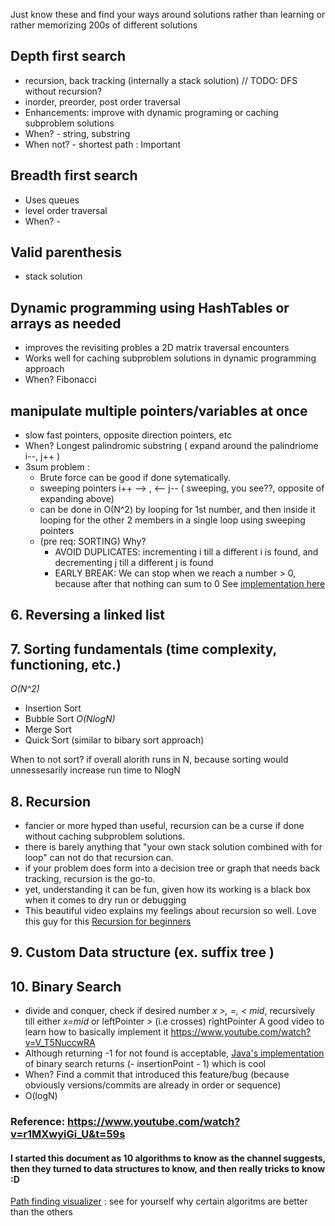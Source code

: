 Just know these and find your ways around solutions rather than learning or rather memorizing 200s of different solutions 

## Depth first search
 - recursion, back tracking (internally a stack solution) // TODO: DFS without recursion?
 - inorder, preorder, post order traversal
 - Enhancements: improve with dynamic programing or caching subproblem solutions
 - When? - string, substring
 - When not? - shortest path : Important

## Breadth first search
 - Uses queues
 - level order traversal
 - When? - 
 
## Valid parenthesis
 - stack solution
 
## Dynamic programming using HashTables or arrays as needed
 - improves the revisiting probles a 2D matrix traversal encounters
 - Works well for caching subproblem solutions in dynamic programming approach
 - When? Fibonacci
 
 ## manipulate multiple pointers/variables at once
 - slow fast pointers, opposite direction pointers, etc
 - When? Longest palindromic substring ( expand around the palindriome i--, j++ )
 - 3sum problem : 
     - Brute force can be good if done sytematically. 
     - sweeping pointers i++ --> , <-- j-- ( sweeping, you see??, opposite of expanding above)
     - can be done in O(N^2) by looping for 1st number, and then inside it looping for the other 2 members in a single loop using sweeping pointers
     - (pre req: SORTING) Why?
        - AVOID DUPLICATES: incrementing i till a different i is found, and decrementing j till a different j is found 
        - EARLY BREAK: We can stop when we reach a number > 0, because after that nothing can sum to 0
   See [implementation here](https://leetcode.com/problems/3sum/discuss/7380/Concise-O(N2)-Java-solution)
 
 ## 6. Reversing a linked list
 
 ## 7. Sorting fundamentals  (time complexity, functioning, etc.)
   *O(N^2)*
   - Insertion Sort
   - Bubble Sort
   *O(NlogN)*
   - Merge Sort
   - Quick Sort (similar to bibary sort approach)
   
   When to not sort? if overall alorith runs in N, because sorting would unnessesarily increase run time to NlogN 
   
 ## 8. Recursion
   - fancier or more hyped than useful, recursion can be a curse if done without caching subproblem solutions.
   - there is barely anything that "your own stack solution combined with for loop" can not do that recursion can.
   - if your problem does form into a decision tree or graph that needs back tracking, recursion is the go-to.
   - yet, understanding it can be fun, given how its working is a black box when it comes to dry run or debugging
   - This beautiful video explains my feelings about recursion so well. Love this guy for this [Recursion for beginners](https://www.youtube.com/watch?v=AfBqVVKg4GE&t=234s)
    
 ## 9. Custom Data structure (ex. suffix tree )
 
 ## 10. Binary Search
 - divide and conquer, check if desired number *x >, =, < mid*, recursively till either *x=mid* or leftPointer *>* (i.e crosses) rightPointer
 A good video to learn how to basically implement it https://www.youtube.com/watch?v=V_T5NuccwRA
 - Although returning -1 for not found is acceptable, [Java's implementation](https://docs.oracle.com/javase/7/docs/api/java/util/Collections.html#binarySearch(java.util.List,%20T)) of binary search returns (- insertionPoint - 1) which is cool
 - When? Find a commit that introduced this feature/bug (because obviously versions/commits are already in order or sequence)
 - O(logN)
 
 ### Reference: https://www.youtube.com/watch?v=r1MXwyiGi_U&t=59s
 #### I started this document as 10 algorithms to know as the channel suggests, then they turned to data structures to know, and then really tricks to know :D
 
 [Path finding visualizer](https://clementmihailescu.github.io/Pathfinding-Visualizer/#) : see for yourself why certain algoritms are better than the others
